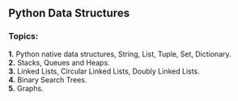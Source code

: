 ## Python Data Structures 

### Topics:  
**1.** Python native data structures, String, List, Tuple, Set, Dictionary.  
**2.** Stacks, Queues and Heaps.  
**3.** Linked Lists, Circular Linked Lists, Doubly Linked Lists.  
**4.** Binary Search Trees.  
**5.** Graphs.